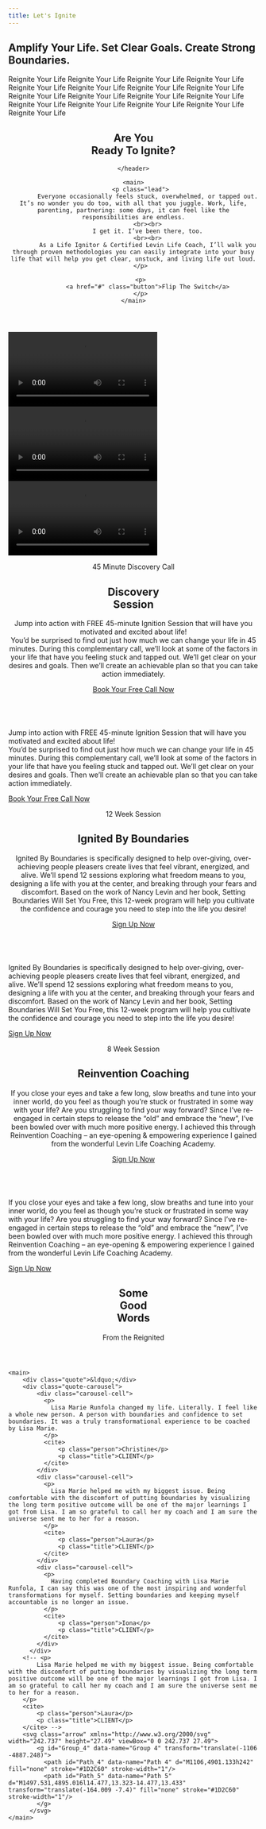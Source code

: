 ```yaml
---
title: Let's Ignite
---
```


<section class="section hero ignite__hero">
    <h1>
        Amplify Your Life. Set Clear Goals.
        <!-- <br><br> -->
        <span>
            Create Strong Boundaries.
        </span>
    </h1>
</section>

<div class="marquee-container">
    <span class="marquee__item scrolling">
      Reignite Your Life
    </span><span class="marquee__item scrolling" aria-hidden="true">
      Reignite Your Life
    </span><span class="marquee__item scrolling" aria-hidden="true">
      Reignite Your Life
    </span><span class="marquee__item scrolling" aria-hidden="true">
      Reignite Your Life
    </span><span class="marquee__item scrolling" aria-hidden="true">
        Reignite Your Life
      </span><span class="marquee__item scrolling" aria-hidden="true">
        Reignite Your Life
      </span><span class="marquee__item scrolling" aria-hidden="true">
        Reignite Your Life
      </span><span class="marquee__item scrolling" aria-hidden="true">
        Reignite Your Life
      </span><span class="marquee__item scrolling" aria-hidden="true">
        Reignite Your Life
      </span><span class="marquee__item scrolling" aria-hidden="true">
        Reignite Your Life
      </span><span class="marquee__item scrolling" aria-hidden="true">
        Reignite Your Life
      </span><span class="marquee__item scrolling" aria-hidden="true">
        Reignite Your Life
      </span><span class="marquee__item scrolling" aria-hidden="true">
        Reignite Your Life
      </span><span class="marquee__item scrolling" aria-hidden="true">
        Reignite Your Life
      </span><span class="marquee__item scrolling" aria-hidden="true">
        Reignite Your Life
      </span><span class="marquee__item scrolling" aria-hidden="true">
        Reignite Your Life
      </span><span class="marquee__item scrolling" aria-hidden="true">
        Reignite Your Life
      </span>
    
</div>

<!-- <div id="maindiv">
    <div id="div1">
        <span class="marquee__item">Reignite Your Life</span>
        <span class="marquee__item">Reignite Your Life</span>
        <span class="marquee__item">Reignite Your Life</span>
        <span class="marquee__item">Reignite Your Life</span>
        <span class="marquee__item">Reignite Your Life</span>      
        <span class="marquee__item">Reignite Your Life</span>
        <span class="marquee__item">Reignite Your Life</span>
        <span class="marquee__item">Reignite Your Life</span>
        <span class="marquee__item">Reignite Your Life</span>
        <span class="marquee__item">Reignite Your Life</span>      
    </div>
    <div id="div2">
        <span class="marquee__item">Reignite Your Life</span>
        <span class="marquee__item">Reignite Your Life</span>
        <span class="marquee__item">Reignite Your Life</span>
        <span class="marquee__item">Reignite Your Life</span>
        <span class="marquee__item">Reignite Your Life</span>      
        <span class="marquee__item">Reignite Your Life</span>
        <span class="marquee__item">Reignite Your Life</span>
        <span class="marquee__item">Reignite Your Life</span>
        <span class="marquee__item">Reignite Your Life</span>
        <span class="marquee__item">Reignite Your Life</span>      
    </div>
  </div> -->

<!-- <div class="marquee">
    <div>
      <span>Reignite Your Life</span>
      <span>Reignite Your Life</span>
      <span>Reignite Your Life</span>
      <span>Reignite Your Life</span>
      <span>Reignite Your Life</span>      
      <span>Reignite Your Life</span>
      <span>Reignite Your Life</span>
      <span>Reignite Your Life</span>
      <span>Reignite Your Life</span>
      <span>Reignite Your Life</span>      
    </div>
  </div> -->

  <!-- <div class="marquee">
    <div class="marqueeone">
        <span>Reignite Your Life</span>
        <span>Reignite Your Life</span>
        <span>Reignite Your Life</span>
        <span>Reignite Your Life</span>
        <span>Reignite Your Life</span> 
    </div>
    <div class="marqueetwo">
        <span>Reignite Your Life</span>
      <span>Reignite Your Life</span>
      <span>Reignite Your Life</span>
      <span>Reignite Your Life</span>
      <span>Reignite Your Life</span> 
            </div>
         <div class="marqueethree">
            <span>Reignite Your Life</span>
            <span>Reignite Your Life</span>
            <span>Reignite Your Life</span>
            <span>Reignite Your Life</span>
            <span>Reignite Your Life</span>      
        </div>
        <div class="marqueefour">
            <span>Reignite Your Life</span>
            <span>Reignite Your Life</span>
            <span>Reignite Your Life</span>
            <span>Reignite Your Life</span>
            <span>Reignite Your Life</span> 
      </div>
    </div> -->


<section class="section ignite__intro">
    <header>
        <h1>Are You <br class="hide--mobile">
            <span class="shift">
                <i class="">
                    <!-- &nbsp; -->
                </i>
                Ready To
            </span>
            <span class="cursive">
                Ignite?
            </span>
        </h1>
        
    </header>

    <main>
        <p class="lead">
            Everyone occasionally feels stuck, overwhelmed, or tapped out. It’s no wonder you do too, with all that you juggle. Work, life, parenting, partnering: some days, it can feel like the responsibilities are endless.
            <br><br>
            I get it. I’ve been there, too.
            <br><br>
            As a Life Ignitor & Certified Levin Life Coach, I’ll walk you through proven methodologies you can easily integrate into your busy life that will help you get clear, unstuck, and living life out loud.
        </p>

        <p>
            <a href="#" class="button">Flip The Switch</a>
        </p>
    </main>
</section>

<section class="section ignite__carousel">
    <div class="main-carousel">
        <div class="carousel-cell">
            <video controls src="{{ site.baseurl }}/assets/img/video1.mp4"></video>
        </div>
        <div class="carousel-cell">
            <video controls src="{{ site.baseurl }}/assets/img/video2.mp4"></video>
        </div>
        <div class="carousel-cell">
            <video controls src="{{ site.baseurl }}/assets/img/video3.mp4"></video>
        </div>
      </div>
</section>

<section class="section ignite__offering one">
    <img class="badge" src="{{ site.baseurl }}/assets/img/badge1.png" alt="">
    <header>
        <p class="caption">45 Minute Discovery Call</p>
        <h1>
            Discovery <br class="hide--mobile">
            <span class="shift">Session</span>
        </h1>
        <p class="description hide--mobile">
            Jump into action with FREE 45-minute Ignition Session that will have you motivated and excited about life!
            <br>
            You’d be surprised to find out just how much we can change your life in 45 minutes. During this complementary call, we’ll look at some of the factors in your life that have you feeling stuck and tapped out. We’ll get clear on your desires and goals. Then we’ll create an achievable plan so that you can take action immediately.
        </p>
        <a href="#" class="button">
            Book Your Free Call Now
        </a>
    </header>
    <img class="feature" src="{{ site.baseurl }}/assets/img/1.png" alt="">
    <p class="description hide--desktop">
        Jump into action with FREE 45-minute Ignition Session that will have you motivated and excited about life!
        <br>
        You’d be surprised to find out just how much we can change your life in 45 minutes. During this complementary call, we’ll look at some of the factors in your life that have you feeling stuck and tapped out. We’ll get clear on your desires and goals. Then we’ll create an achievable plan so that you can take action immediately.
    </p>
    <a href="#" class="button hide--desktop">
        Book Your Free Call Now
    </a>
</section>

<section class="section ignite__offering three">
    <img class="badge" src="{{ site.baseurl }}/assets/img/badge3.png" alt="">
    <header>
        <p class="caption">12 Week Session</p>
        <h1>
            Ignited By Boundaries
        </h1>
        <p class="description hide--mobile">
            Ignited By Boundaries is specifically designed to help over-giving, over-achieving people pleasers create lives that feel vibrant, energized, and alive. We’ll spend 12 sessions exploring what freedom means to you, designing a life with you at the center, and breaking through your fears and discomfort. Based on the work of Nancy Levin and her book, Setting Boundaries Will Set You Free, this 12-week program will help you cultivate the confidence and courage you need to step into the life you desire!
        </p>
        <a href="/contact" class="button">
            Sign Up Now
        </a>
    </header>
    <img class="feature" src="{{ site.baseurl }}/assets/img/2.png" alt="">
    <p class="description hide--desktop">
        Ignited By Boundaries is specifically designed to help over-giving, over-achieving people pleasers create lives that feel vibrant, energized, and alive. We’ll spend 12 sessions exploring what freedom means to you, designing a life with you at the center, and breaking through your fears and discomfort. Based on the work of Nancy Levin and her book, Setting Boundaries Will Set You Free, this 12-week program will help you cultivate the confidence and courage you need to step into the life you desire!
    </p>
    <a href="/contact" class="button hide--desktop">
        Sign Up Now
    </a>
</section>


<section class="section ignite__offering two">
    <img class="badge" src="{{ site.baseurl }}/assets/img/badge2.png" alt="">
    <header>
        <p class="caption">8 Week Session</p>
        <h1>
            Reinvention
            <span class="shift">Coaching</span>
        </h1>
        <p class="description hide--mobile">
            If you close your eyes and take a few long, slow breaths and tune into your inner world, do you feel as though you’re stuck or frustrated in some way with your life? Are you struggling to find your way forward? Since I’ve re-engaged in certain steps to release the “old” and embrace the “new”, I’ve been bowled over with much more positive energy. I achieved this through Reinvention Coaching – an eye-opening & empowering experience I gained from the wonderful Levin Life Coaching Academy.
        </p>
        <a href="/contact" class="button">
            Sign Up Now
        </a>
    </header>
    <img class="feature" src="{{ site.baseurl }}/assets/img/3.png" alt="">
    <p class="description hide--desktop">
        If you close your eyes and take a few long, slow breaths and tune into your inner world, do you feel as though you’re stuck or frustrated in some way with your life? Are you struggling to find your way forward? Since I’ve re-engaged in certain steps to release the “old” and embrace the “new”, I’ve been bowled over with much more positive energy. I achieved this through Reinvention Coaching – an eye-opening & empowering experience I gained from the wonderful Levin Life Coaching Academy.
    </p>
    <a href="/contact" class="button hide--desktop">
        Sign Up Now
    </a>
</section>


<section class="section quote ignite__quote">
    <header>
        <h1>Some <br class="hide--mobile">
            <span class="shift">Good</span><br class="hide--mobile">
            Words
        </h1>
        <div class="cursive">From the Reignited</div>
    </header>

    <main>
        <div class="quote">&ldquo;</div>
        <div class="quote-carousel">
            <div class="carousel-cell">
              <p>
                Lisa Marie Runfola changed my life. Literally.​ I feel like a whole new person. A person with boundaries and confidence to set boundaries.​ It was a truly transformational experience to be coached by Lisa Marie.
              </p>
              <cite>
                  <p class="person">Christine</p>
                  <p class="title">CLIENT</p>
              </cite>
            </div>  
            <div class="carousel-cell">
              <p>
                Lisa Marie helped me with my biggest issue.​ Being comfortable with the discomfort of putting boundaries by visualizing the long term positive outcome will be one of the major learnings I got from Lisa​. I am so grateful to call her my coach and I am sure the universe sent me to her for a reason.
              </p>
              <cite>
                  <p class="person">Laura</p>
                  <p class="title">CLIENT</p>
              </cite>
            </div>  
            <div class="carousel-cell">
              <p>
                Having completed Boundary Coaching with Lisa Marie Runfola, ​I can say this was one of the most inspiring and wonderful transformations for myself.​ Setting boundaries and keeping myself accountable is no longer an issue.
              </p>
              <cite>
                  <p class="person">Iona</p>
                  <p class="title">CLIENT</p>
              </cite>
            </div>  
          </div>
        <!-- <p>
            Lisa Marie helped me with my biggest issue.​ Being comfortable with the discomfort of putting boundaries by visualizing the long term positive outcome will be one of the major learnings I got from Lisa​. I am so grateful to call her my coach and I am sure the universe sent me to her for a reason.
        </p>
        <cite>
            <p class="person">Laura</p>
            <p class="title">CLIENT</p>
        </cite> -->
        <svg class="arrow" xmlns="http://www.w3.org/2000/svg" width="242.737" height="27.49" viewBox="0 0 242.737 27.49">
            <g id="Group_4" data-name="Group 4" transform="translate(-1106 -4887.248)">
              <path id="Path_4" data-name="Path 4" d="M1106,4901.133h242" fill="none" stroke="#1D2C60" stroke-width="1"/>
              <path id="Path_5" data-name="Path 5" d="M1497.531,4895.016l14.477,13.323-14.477,13.433" transform="translate(-164.009 -7.4)" fill="none" stroke="#1D2C60" stroke-width="1"/>
            </g>
          </svg>          
    </main>
</section>